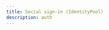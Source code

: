```yaml
---
title: Social sign-in (IdentityPool)
description: auth
---
```


<inline-fragment platform="js" src="~/lib/auth/fragments/js/social2.md"></inline-fragment>
